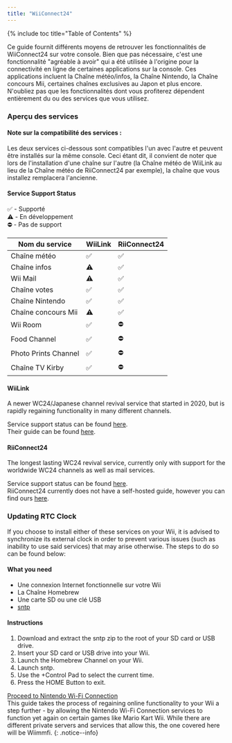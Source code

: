 ```yaml
---
title: "WiiConnect24"
---
```


{% include toc title="Table of Contents" %}

Ce guide fournit différents moyens de retrouver les fonctionnalités de WiiConnect24 sur votre console. Bien que pas nécessaire, c'est une fonctionnalité "agréable à avoir" qui a été utilisée à l'origine pour la connectivité en ligne de certaines applications sur la console. Ces applications incluent la Chaîne météo/infos, la Chaîne Nintendo, la Chaîne concours Mii, certaines chaînes exclusives au Japon et plus encore. N'oubliez pas que les fonctionnalités dont vous profiterez dépendent entièrement du ou des services que vous utilisez.

### Aperçu des services

#### Note sur la compatibilité des services :
Les deux services ci-dessous sont compatibles l'un avec l'autre et peuvent être installés sur la même console. Ceci étant dit, il convient de noter que lors de l'installation d'une chaîne sur l'autre (la Chaîne météo de WiiLink au lieu de la Chaîne météo de RiiConnect24 par exemple), la chaîne que vous installez remplacera l'ancienne.


#### Service Support Status
✅ - Supporté<br> ⚠️ - En développement<br> ⛔ - Pas de support

| Nom du service       | WiiLink | RiiConnect24 |
| -------------------- | ------- | ------------ |
| Chaîne météo         | ✅       | ✅            |
| Chaîne infos         | ⚠️      | ✅            |
| Wii Mail             | ⚠️      | ✅            |
| Chaîne votes         | ✅       | ✅            |
| Chaîne Nintendo      | ✅       | ✅            |
| Chaîne concours Mii  | ⚠️      | ✅            |
| Wii Room             | ✅       | ⛔            |
| Food Channel         | ✅       | ⛔            |
| Photo Prints Channel | ✅       | ⛔            |
| Chaîne TV Kirby      | ✅       | ⛔            |

#### WiiLink
A newer WC24/Japanese channel revival service that started in 2020, but is rapidly regaining functionality in many different channels.

Service support status can be found [here](https://www.wiilink24.com/status).<br> Their guide can be found [here](https://www.wiilink24.com/guide/2installation/).

#### RiiConnect24
The longest lasting WC24 revival service, currently only with support for the worldwide WC24 channels as well as mail services.

Service support status can be found [here](https://rc24.xyz/stats/).<br> RiiConnect24 currently does not have a self-hosted guide, however you can find ours [here](riiconnect24).

### Updating RTC Clock
If you choose to install either of these services on your Wii, it is advised to synchronize its external clock in order to prevent various issues (such as inability to use said services) that may arise otherwise. The steps to do so can be found below:

#### What you need
+ Une connexion Internet fonctionnelle sur votre Wii
+ La Chaîne Homebrew
+ Une carte SD ou une clé USB
+ [sntp](https://oscwii.org/library/app/sntp)

#### Instructions
1. Download and extract the sntp zip to the root of your SD card or USB drive.
1. Insert your SD card or USB drive into your Wii.
1. Launch the Homebrew Channel on your Wii.
1. Launch sntp.
1. Use the +Control Pad to select the current time.
1. Press the HOME Button to exit.

[Proceed to Nintendo Wi-Fi Connection](wiimmfi)<br> This guide takes the process of regaining online functionality to your Wii a step further - by allowing the Nintendo Wi-Fi Connection services to function yet again on certain games like Mario Kart Wii. While there are different private servers and services that allow this, the one covered here will be Wiimmfi.
{: .notice--info}
